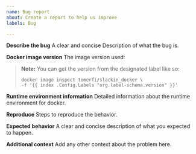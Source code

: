 ```yaml
---
name: Bug report
about: Create a report to help us improve
labels: Bug

---
```


**Describe the bug**
A clear and concise Description of what the bug is.

**Docker image version**
The image version used:

> **Note:** You can get the version from the designated label like so:
>
> ```shell
> docker image inspect tomerfi/slackin_docker \
> -f '{{ index .Config.Labels "org.label-schema.version" }}'
> ```

**Runtime environment information**
Detailed information about the runtime environment for docker.

**Reproduce**
Steps to reproduce the behavior.

**Expected behavior**
A clear and concise description of what you expected to happen.

**Additional context**
Add any other context about the problem here.
